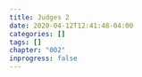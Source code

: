 ```yaml
---
title: Judges 2
date: 2020-04-12T12:41:48-04:00
categories: []
tags: []
chapter: "002"
inprogress: false
---
```


